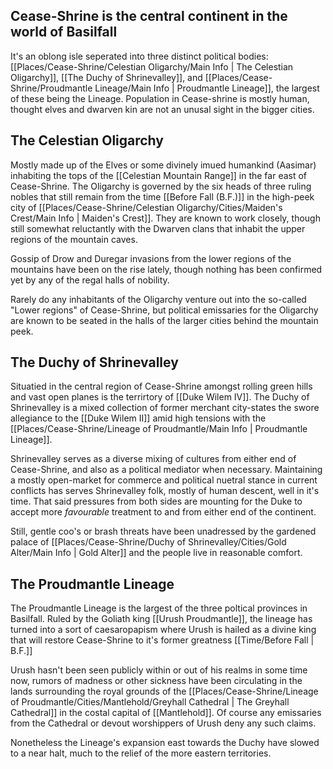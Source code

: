 ## Cease-Shrine is the central continent in the world of Basilfall
It's an oblong isle seperated into three distinct political bodies: [[Places/Cease-Shrine/Celestian Oligarchy/Main Info | The Celestian Oligarchy]],  [[The Duchy of Shrinevalley]], and [[Places/Cease-Shrine/Proudmantle Lineage/Main Info | Proudmantle Lineage]], the largest of these being the Lineage. Population in Cease-shrine is mostly human,  thought elves and dwarven kin are not an unusal sight in the bigger cities.  

## The Celestian Oligarchy
Mostly made up of the Elves or some divinely imued humankind (Aasimar) inhabiting the tops of the [[Celestian Mountain Range]] in the far east of Cease-Shrine. The Oligarchy is governed by the six heads of three ruling nobles that still remain from the time [[Before Fall (B.F.)]] in the high-peek city of [[Places/Cease-Shrine/Celestian Oligarchy/Cities/Maiden's Crest/Main Info | Maiden's Crest]].  They are known to work closely, though still somewhat reluctantly with the Dwarven clans that inhabit the upper regions of the mountain caves. 

Gossip of Drow and Duregar invasions from the lower regions of the mountains have been on the rise lately, though nothing has been confirmed yet by any of the regal halls of nobility.

Rarely do any inhabitants of the Oligarchy venture out into the so-called "Lower regions" of Cease-Shrine, but political emissaries for the Oligarchy are known to be seated in the halls of the larger cities behind the mountain peek.

## The Duchy of Shrinevalley
Situatied in the central region of Cease-Shrine amongst rolling green hills and vast open planes is the terrirtory of [[Duke Wilem IV]]. The Duchy of Shrinevalley is a mixed collection of former merchant city-states the swore allegiance to the [[Duke Wilem II]] amid high tensions with the [[Places/Cease-Shrine/Lineage of Proudmantle/Main Info | Proudmantle Lineage]].

Shrinevalley serves as a diverse mixing of cultures from either end of Cease-Shrine, and also as a political mediator when necessary. Maintaining a mostly open-market for commerce and political nuetral stance in current conflicts has serves Shrinevalley folk, mostly of human descent, well in it's time. That said pressures from both sides are mounting for the Duke to accept more *favourable* treatment to and from either end of the continent. 

Still, gentle coo's or brash threats have been unadressed by the gardened palace of [[Places/Cease-Shrine/Duchy of Shrinevalley/Cities/Gold Alter/Main Info | Gold Alter]] and the people live in reasonable comfort. 

## The Proudmantle Lineage
The Proudmantle Lineage is the largest of the three poltical provinces in Basilfall.  Ruled by the Goliath king [[Urush Proudmantle]], the lineage has turned into a sort of caesaropapism where Urush is hailed as a divine king that will restore Cease-Shrine to it's former greatness [[Time/Before Fall | B.F.]]

Urush hasn't been seen publicly within or out of his realms in some time now, rumors of madness or other sickness have been circulating in the lands surrounding the royal grounds of the [[Places/Cease-Shrine/Lineage of Proudmantle/Cities/Mantlehold/Greyhall Cathedral | The Greyhall Cathedral]] in the costal capital of [[Mantlehold]]. Of course any emissaries from the Cathedral or devout worshippers of Urush deny any such claims.

Nonetheless the Lineage's expansion east towards the Duchy have slowed to a near halt, much to the relief of the more eastern territories.

